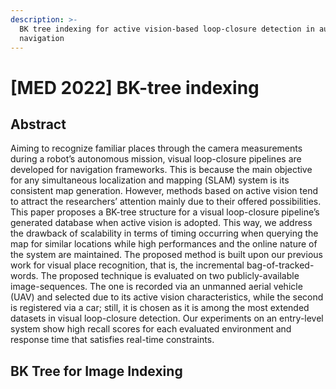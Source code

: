 ```yaml
---
description: >-
  BK tree indexing for active vision-based loop-closure detection in autonomous
  navigation
---
```


# \[MED 2022] BK-tree indexing

## Abstract

Aiming to recognize familiar places through the camera measurements during a robot’s autonomous mission, visual loop-closure pipelines are developed for navigation frameworks. This is because the main objective for any simultaneous localization and mapping (SLAM) system is its consistent map generation. However, methods based on active vision tend to attract the researchers’ attention mainly due to their offered possibilities. This paper proposes a BK-tree structure for a visual loop-closure pipeline’s generated database when active vision is adopted. This way, we address the drawback of scalability in terms of timing occurring when querying the map for similar locations while high performances and the online nature of the system are maintained. The proposed method is built upon our previous work for visual place recognition, that is, the incremental bag-of-tracked-words. The proposed technique is evaluated on two publicly-available image-sequences. The one is recorded via an unmanned aerial vehicle (UAV) and selected due to its active vision characteristics, while the second is registered via a car; still, it is chosen as it is among the most extended datasets in visual loop-closure detection. Our experiments on an entry-level system show high recall scores for each evaluated environment and response time that satisfies real-time constraints.

## BK Tree for Image Indexing
